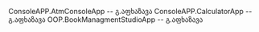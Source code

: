 ConsoleAPP.AtmConsoleApp -- გ.აფხაზავა
ConsoleAPP.CalculatorApp -- გ.აფხაზავა
OOP.BookManagmentStudioApp -- გ.აფხაზავა
